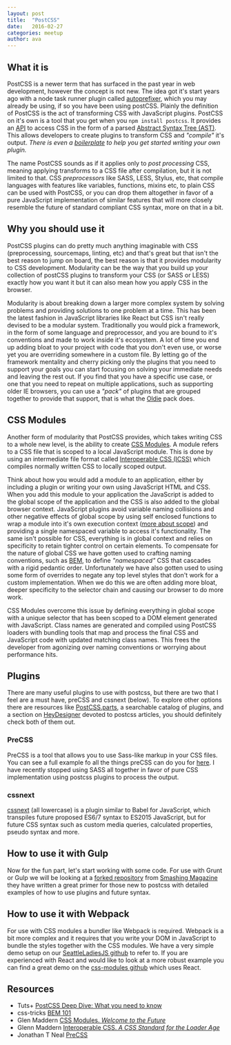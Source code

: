```yaml
---
layout: post
title:  "PostCSS"
date:   2016-02-27
categories: meetup
author: ava
---
```



## What it is
PostCSS is a newer term that has surfaced in the past year in web development, however the concept is not new. The idea got it's start years ago with a node task runner plugin called [autoprefixer](https://github.com/postcss/autoprefixer), which you may already be using, if so you have been using postCSS. Plainly the definition of PostCSS is the act of transforming CSS with JavaScript plugins. PostCSS on it's own is a tool that you get when you `npm install postcss`. It provides an [API](https://github.com/postcss/postcss/blob/master/docs/api.md) to access CSS in the form of a parsed [Abstract Syntax Tree (AST)](https://en.wikipedia.org/wiki/Abstract_syntax_tree). This allows developers to create plugins to transform CSS and *"compile"* it's output. *There is even a [boilerplate](https://github.com/postcss/postcss-plugin-boilerplate) to help you get started writing your own plugin.*

The name PostCSS sounds as if it applies only to *post processing* CSS, meaning applying transforms to a CSS file after compilation, but it is not limited to that. CSS *preprocessors*  like SASS, LESS, Stylus, etc, that compile languages with features like variables, functions, mixins etc, to plain CSS can be used with PostCSS, or you can drop them altogether in favor of a pure JavaScript implementation of similar features that will more closely resemble the future of standard compliant CSS syntax, more on that in a bit.

## Why you should use it
PostCSS plugins can do pretty much anything imaginable with CSS (preprocessing, sourcemaps, linting, etc) and that's great but that isn't the best reason to jump on board, the best reason is that it provides modularity to CSS development. Modularity can be the way that you build up your collection of postCSS plugins to transform your CSS (or SASS or LESS) exactly how you want it but it can also mean how you apply CSS in the browser. 

Modularity is about breaking down a larger more complex system by solving problems and providing solutions to one problem at a time. This has been the latest fashion in JavaScript libraries like React but CSS isn't really devised to be a modular system. Traditionally you would pick a framework, in the form of some language and preprocessor, and you are bound to it's conventions and made to work inside it's ecosystem. A lot of time you end up adding bloat to your project with code that you don't even use, or worse yet you are overriding somewhere in a custom file. By letting go of the framework mentality and cherry picking only the plugins that you need to support your goals you can start focusing on solving your immediate needs and leaving the rest out. If you find that you have a specific use case, or one that you need to repeat on multiple applications, such as supporting older IE browsers, you can use a *"pack"* of plugins that are grouped together to provide that support, that is what the [Oldie](https://github.com/jonathantneal/oldie) pack does.

## CSS Modules
Another form of modularity that PostCSS provides, which takes writing CSS to a whole new level, is the ability to create [CSS Modules](https://github.com/css-modules/css-modules). A module refers to a CSS file that is scoped to a local JavaScript module. This is done by using an intermediate file format called [Interoperable CSS (ICSS)](https://github.com/css-modules/icss) which compiles normally written CSS to locally scoped output.

Think about how you would add a module to an application, either by including a plugin or writing your own using JavaScript HTML and CSS. When you add this module to your application the JavaScript is added to the global scope of the application and the CSS is also added to the global browser context. JavaScript plugins avoid variable naming collisions and other negative effects of global scope by using self enclosed functions to wrap a module into it's own execution context ([more about scope](http://localhost:4000/scopes-and-closures/)) and providing a single namespaced variable to access it's functionality. The same isn't possible for CSS, everything is in global context and relies on specificity to retain tighter control on certain elements. To compensate for the nature of global CSS we have gotten used to crafting naming conventions, such as [BEM](http://getbem.com/naming/), to define *"namespaced"* CSS that cascades with a rigid pedantic order. Unfortunately we have also gotten used to using some form of overrides to negate any top level styles that don't work for a custom implementation. When we do this we are often adding more bloat, deeper specificity to the selector chain and causing our browser to do more work.

CSS Modules overcome this issue by defining everything in global scope with a unique selector that has been scoped to a DOM element generated with JavaScript. Class names are generated and compiled using PostCSS loaders with bundling tools that map and process the final CSS and JavaScript code with updated matching class names. This frees the developer from agonizing over naming conventions or worrying about performance hits. 

<!-- TODO: ADD CODE EXAMPLES -->

## Plugins
There are many useful plugins to use with postcss, but there are two that I feel are a must have, preCSS and cssnext (below). To explore other options there are resources like [PostCSS.parts](http://postcss.parts/), a searchable catalog of plugins, and a section on [HeyDesigner](http://heydesigner.com/postcss/) devoted to postcss articles, you should definitely check both of them out.

### PreCSS
PreCSS is a tool that allows you to use Sass-like markup in your CSS files. You can see a full example fo all the things preCSS can do you for [here](https://jonathantneal.github.io/precss/). I have recently stopped using SASS all together in favor of pure CSS implementation using postcss plugins to process the output.

### cssnext
[cssnext](http://cssnext.io/) (all lowercase) is a plugin similar to Babel for JavaScript, which transpiles future proposed ES6/7 syntax to ES2015 JavaScript, but for future CSS syntax such as custom media queries, calculated properties, pseudo syntax and more.



## How to use it with Gulp
Now for the fun part, let's start working with some code. For use with Grunt or Gulp we will be looking at a [forked repository](https://github.com/SeattleLadiesJS/postcss-gulp-demo) from [Smashing Magazine](https://www.smashingmagazine.com/2015/12/introduction-to-postcss/) they have written a great primer for those new to postcss with detailed examples of how to use plugins and future syntax.

## How to use it with Webpack
For use with CSS modules a bundler like Webpack is required. Webpack is a bit more complex and it requires that you write your DOM in JavaScript to bundle the styles together with the CSS modules. We have a very simple demo setup on our [SeattleLadiesJS github](https://github.com/SeattleLadiesJS/postcss-webpack-demo) to refer to. If you are experienced with React and would like to look at a more robust example you can find a great demo on the [css-modules github](https://github.com/css-modules/webpack-demo) which uses React.

## Resources
 * Tuts+ [PostCSS Deep Dive: What you need to know](http://webdesign.tutsplus.com/tutorials/postcss-deep-dive-what-you-need-to-know--cms-24535)
 * css-tricks [BEM 101](https://css-tricks.com/bem-101/)
 * Glen Maddern [CSS Modules. *Welcome to the Future*](http://glenmaddern.com/articles/css-modules)
 * Glenn Maddern [Interoperable CSS. *A CSS Standard for the Loader Age*](http://glenmaddern.com/articles/interoperable-css)
 * Jonathan T Neal [PreCSS](https://github.com/jonathantneal/precss)
